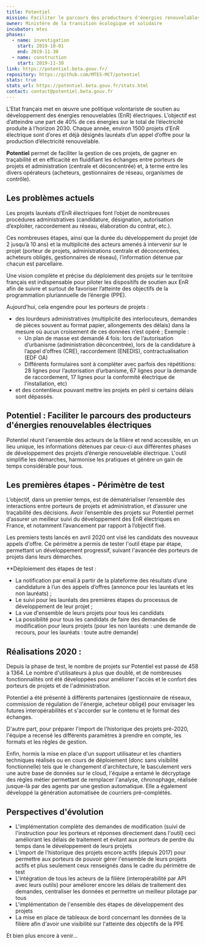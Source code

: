 ```yaml
---
title: Potentiel
mission: Faciliter le parcours des producteurs d'énergies renouvelables électriques
owner: Ministère de la transition écologique et solidaire
incubator: mtes
phases:
  - name: investigation
    start: 2019-10-01
    end: 2019-11-30
  - name: construction
    start: 2019-11-30
link: https://potentiel.beta.gouv.fr/
repository: https://github.com/MTES-MCT/potentiel
stats: true
stats_url: https://potentiel.beta.gouv.fr/stats.html
contact: contact@potentiel.beta.gouv.fr
---
```


L’Etat français met en œuvre une politique volontariste de soutien au développement des énergies renouvelables (EnR) électriques. L’objectif est d’atteindre une part de 40% de ces énergies sur le total de l’électricité produite à l’horizon 2030. Chaque année, environ 1500 projets d’EnR électrique sont d’ores et déjà désignés lauréats d’un appel d’offre pour la production d’électricité renouvelable.

**Potentiel** permet de faciliter la gestion de ces projets, de gagner en traçabilité et en efficacité en fluidifiant les échanges entre porteurs de projets et administration (centrale et déconcentrée) et, à terme entre les divers opérateurs (acheteurs, gestionnaires de réseau, organismes de contrôle).

## Les problèmes actuels

Les projets lauréats d’EnR électriques font l’objet de nombreuses procédures administratives (candidature, désignation, autorisation d’exploiter, raccordement au réseau, élaboration du contrat, etc.).  

Ces nombreuses étapes, ainsi que la durée du développement du projet (de 2 jusqu’à 10 ans) et la multiplicité des acteurs amenés à intervenir sur le projet (porteur de projets, administrations centrale et déconcentrées, acheteurs obligés, gestionnaires de réseau), l’information détenue par chacun est parcellaire.  

Une vision complète et précise du déploiement des projets sur le territoire français est indispensable pour piloter les dispositifs de soutien aux EnR afin de suivre et surtout de favoriser l’atteinte des objectifs de la programmation pluriannuelle de l’énergie (PPE).

Aujourd’hui, cela engendre pour les porteurs de projets :
- des lourdeurs administratives (multiplicité des interlocuteurs, demandes de pièces souvent au format papier, allongements des délais) dans la mesure où aucun croisement de ces données n’est opéré ; Exemple :
  - Un plan de masse est demandé 4 fois: lors de l’autorisation d’urbanisme (administration déconcentrée), lors de la candidature à l’appel d’offres (CRE), raccordement (ENEDIS), contractualisation (EDF OA)
  - Différents formulaires sont à compléter avec parfois des répétitions: 28 lignes pour l’autorisation d’urbanisme, 67 lignes pour la demande de raccordement, 17 lignes pour la conformité électrique de l’installation, etc)
- et des contentieux pouvant mettre les projets en péril si certains délais sont dépassés.

## Potentiel : Faciliter le parcours des producteurs d'énergies renouvelables électriques

Potentiel réunit l'ensemble des acteurs de la filière et rend accessible, en un lieu unique, les informations détenues par ceux-ci aux différentes phases de développement des projets d’énergie renouvelable électrique. L'outil simplifie les démarches, harmonise les pratiques et génère un gain de temps considérable pour tous.

## Les premières étapes - Périmètre de test

L’objectif, dans un premier temps, est de dématérialiser l’ensemble des interactions entre porteurs de projets et administration, et d’assurer une traçabilité des décisions. Avoir l’ensemble des projets sur Potentiel permet d’assurer un meilleur suivi du développement des EnR électriques en France, et notamment l’avancement par rapport à l’objectif fixé.

Les premiers tests lancés en avril 2020 ont visé les candidats des nouveaux appels d'offre. Ce périmètre a permis de tester l'outil étape par étape, permettant un développement progressif, suivant l'avancée des porteurs de projets dans leurs démarches. 

**Déploiement des étapes de test : 

- La notification par email à partir de la plateforme des résultats d’une candidature à l’un des appels d’offres (annonce pour les lauréats et les non lauréats) ;
- Le suivi pour les lauréats des premières étapes du processus de développement de leur projet ;
- La vue d'ensemble de leurs projets pour tous les candidats
- La possibilité pour tous les candidats de faire des demandes de modification pour leurs projets (pour les non lauréats : une demande de recours, pour les lauréats : toute autre demande)

## Réalisations 2020 :

Depuis la phase de test, le nombre de projets sur Potentiel est passé de 458 à 1364. Le nombre d'utilisateurs à plus que doublé, et de nombreuses fonctionnalités ont été développées pour améliorer l'accès et le confort des porteurs de projets et de l'administration.

Potentiel a été présenté à différents partenaires (gestionnaire de réseaux, commission de régulation de l'énergie, acheteur obligé) pour envisager les futures interopérabilités et s'accorder sur le contenu et le format des échanges.

D'autre part, pour préparer l'import de l'historique des projets pré-2020, l'équipe a recensé les différents paramètres à prendre en compte, les formats et les règles de gestion.

Enfin, hormis la mise en place d'un support utilisateur et les chantiers techniques réalisés ou en cours de déploiement (donc sans visibilité fonctionnelle) tels que le changement d'architecture, le basculement vers une autre base de données sur le cloud, l'équipe a entamé le décryptage des règles métier permettant de remplacer l'analyse, chronophage, réalisée jusque-là par des agents par une gestion automatique. Elle a également développé la génération automatisée de courriers pré-complétés.


## Perspectives d'évolution

- L'implémentation complète des demandes de modification (suivi de l'instruction pour les porteurs et réponses directement dans l'outil) ceci améliorant les délais de traitement et évitant aux porteurs de perdre du temps dans le développement de leurs projets
- L'import de l'historique des projets encore actifs (depuis 2017) pour permettre aux porteurs de pouvoir gérer l'ensemble de leurs projets actifs et plus seulement ceux renseignés dans le cadre du périmètre de test
- L'intégration de tous les acteurs de la filière (interopérabilité par API avec leurs outils) pour améliorer encore les délais de traitement des demandes, centraliser les données et permettre un meilleur pilotage par tous
- L'implémentation de l'ensemble des étapes de développement des projets 
- La mise en place de tableaux de bord concernant les données de la filière afin d'avoir une visibilité sur l'atteinte des objectifs de la PPE

Et bien plus encore à venir...
